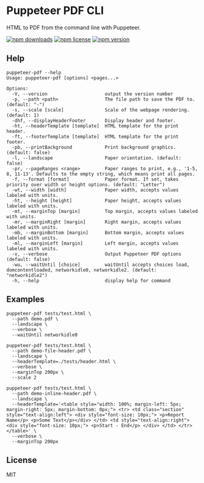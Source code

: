 # Puppeteer PDF CLI

HTML to PDF from the command line with Puppeteer.

[![npm downloads](https://img.shields.io/npm/dt/@shivanshs9/puppeteer-pdf.svg)](https://npmjs.org/package/@shivanshs9/puppeteer-pdf)
[![npm license](https://img.shields.io/npm/l/@shivanshs9/puppeteer-pdf.svg)](https://npmjs.org/package/@shivanshs9/puppeteer-pdf)
[![npm version](https://img.shields.io/npm/v/@shivanshs9/puppeteer-pdf.svg)](https://npmjs.org/package/@shivanshs9/puppeteer-pdf)

## Help

```
puppeteer-pdf --help
Usage: puppeteer-pdf [options] <pages...>

Options:
  -V, --version                     output the version number
  -p, --path <path>                 The file path to save the PDF to. (default: "-")
  -s, --scale [scale]               Scale of the webpage rendering. (default: 1)
  -dhf, --displayHeaderFooter       Display header and footer.
  -ht, --headerTemplate [template]  HTML template for the print header.
  -ft, --footerTemplate [template]  HTML template for the print footer.
  -pb, --printBackground            Print background graphics. (default: false)
  -l, --landscape                   Paper orientation. (default: false)
  -pr, --pageRanges <range>         Paper ranges to print, e.g., '1-5, 8, 11-13'. Defaults to the empty string, which means print all pages.
  -f, --format [format]             Paper format. If set, takes priority over width or height options. (default: "Letter")
  -wt, --width [width]              Paper width, accepts values labeled with units.
  -ht, --height [height]            Paper height, accepts values labeled with units.
  -mt, --marginTop [margin]         Top margin, accepts values labeled with units.
  -mr, --marginRight [margin]       Right margin, accepts values labeled with units.
  -mb, --marginBottom [margin]      Bottom margin, accepts values labeled with units.
  -ml, --marginLeft [margin]        Left margin, accepts values labeled with units.
  -v, --verbose                     Output Puppeteer PDF options (default: false)
  -wu, --waitUntil [choice]         waitUntil accepts choices load, domcontentloaded, networkidle0, networkidle2. (default: "networkidle2")
  -h, --help                        display help for command
```

## Examples

```shell
puppeteer-pdf tests/test.html \
  --path demo.pdf \
  --landscape \
  --verbose \
  --waitUntil networkidle0
```

```shell
puppeteer-pdf tests/test.html \
  --path demo-file-header.pdf \
  --landscape \
  --headerTemplate=./tests/header.html \
  --verbose \
  --marginTop 200px \
  --scale 2
```

```shell
puppeteer-pdf tests/test.html \
  --path demo-inline-header.pdf \
  --landscape \
  --headerTemplate='<table style="width: 100%; margin-left: 5px; margin-right: 5px; margin-bottom: 0px;"> <tr> <td class="section" style="text-align:left"> <div style="font-size: 10px;"> <p>Report Name</p> <p>Some Text</p></div> </td> <td style="text-align:right"> <div style="font-size: 10px;"> <p>Start - End</p> </div> </td> </tr> </table>' \
  --verbose \
  --marginTop 200px
```

## License

MIT
